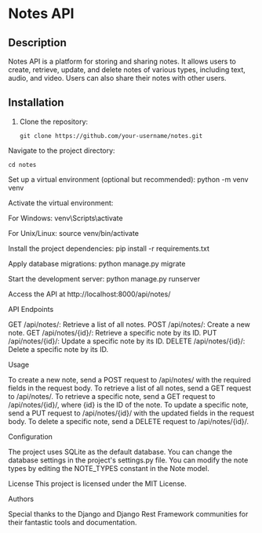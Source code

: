 # Notes API

## Description

Notes API is a platform for storing and sharing notes. It allows users to create, retrieve, update, and delete notes of various types, including text, audio, and video. Users can also share their notes with other users.

## Installation

1. Clone the repository:

   ```shell
   git clone https://github.com/your-username/notes.git

Navigate to the project directory:
   ```shell
cd notes
```
Set up a virtual environment (optional but recommended):
python -m venv venv


Activate the virtual environment:

For Windows:
venv\Scripts\activate

For Unix/Linux:
source venv/bin/activate

Install the project dependencies:
pip install -r requirements.txt

Apply database migrations:
python manage.py migrate

Start the development server:
python manage.py runserver


Access the API at http://localhost:8000/api/notes/

API Endpoints

GET /api/notes/: Retrieve a list of all notes.
POST /api/notes/: Create a new note.
GET /api/notes/{id}/: Retrieve a specific note by its ID.
PUT /api/notes/{id}/: Update a specific note by its ID.
DELETE /api/notes/{id}/: Delete a specific note by its ID.



Usage

To create a new note, send a POST request to /api/notes/ with the required fields in the request body.
To retrieve a list of all notes, send a GET request to /api/notes/.
To retrieve a specific note, send a GET request to /api/notes/{id}/, where {id} is the ID of the note.
To update a specific note, send a PUT request to /api/notes/{id}/ with the updated fields in the request body.
To delete a specific note, send a DELETE request to /api/notes/{id}/.



Configuration

The project uses SQLite as the default database. You can change the database settings in the project's settings.py file.
You can modify the note types by editing the NOTE_TYPES constant in the Note model.

License
This project is licensed under the MIT License.

Authors

Special thanks to the Django and Django Rest Framework communities for their fantastic tools and documentation.